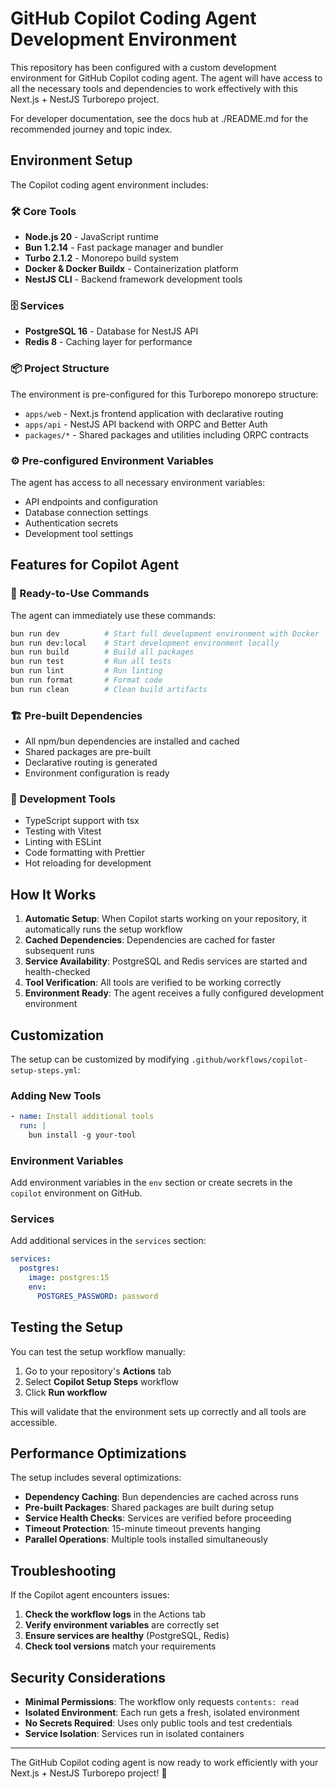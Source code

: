 # GitHub Copilot Coding Agent Development Environment

This repository has been configured with a custom development environment for GitHub Copilot coding agent. The agent will have access to all the necessary tools and dependencies to work effectively with this Next.js + NestJS Turborepo project.

For developer documentation, see the docs hub at ./README.md for the recommended journey and topic index.

## Environment Setup

The Copilot coding agent environment includes:

### 🛠️ Core Tools
- **Node.js 20** - JavaScript runtime
- **Bun 1.2.14** - Fast package manager and bundler
- **Turbo 2.1.2** - Monorepo build system
- **Docker & Docker Buildx** - Containerization platform
- **NestJS CLI** - Backend framework development tools

### 🗄️ Services
- **PostgreSQL 16** - Database for NestJS API
- **Redis 8** - Caching layer for performance

### 📦 Project Structure
The environment is pre-configured for this Turborepo monorepo structure:
- `apps/web` - Next.js frontend application with declarative routing
- `apps/api` - NestJS API backend with ORPC and Better Auth
- `packages/*` - Shared packages and utilities including ORPC contracts

### ⚙️ Pre-configured Environment Variables
The agent has access to all necessary environment variables:
- API endpoints and configuration
- Database connection settings
- Authentication secrets
- Development tool settings

## Features for Copilot Agent

### 🚀 Ready-to-Use Commands
The agent can immediately use these commands:
```bash
bun run dev          # Start full development environment with Docker
bun run dev:local    # Start development environment locally
bun run build        # Build all packages
bun run test         # Run all tests
bun run lint         # Run linting
bun run format       # Format code
bun run clean        # Clean build artifacts
```

### 🏗️ Pre-built Dependencies
- All npm/bun dependencies are installed and cached
- Shared packages are pre-built
- Declarative routing is generated
- Environment configuration is ready

### 🔧 Development Tools
- TypeScript support with tsx
- Testing with Vitest
- Linting with ESLint
- Code formatting with Prettier
- Hot reloading for development

## How It Works

1. **Automatic Setup**: When Copilot starts working on your repository, it automatically runs the setup workflow
2. **Cached Dependencies**: Dependencies are cached for faster subsequent runs
3. **Service Availability**: PostgreSQL and Redis services are started and health-checked
4. **Tool Verification**: All tools are verified to be working correctly
5. **Environment Ready**: The agent receives a fully configured development environment

## Customization

The setup can be customized by modifying `.github/workflows/copilot-setup-steps.yml`:

### Adding New Tools
```yaml
- name: Install additional tools
  run: |
    bun install -g your-tool
```

### Environment Variables
Add environment variables in the `env` section or create secrets in the `copilot` environment on GitHub.

### Services
Add additional services in the `services` section:
```yaml
services:
  postgres:
    image: postgres:15
    env:
      POSTGRES_PASSWORD: password
```

## Testing the Setup

You can test the setup workflow manually:
1. Go to your repository's **Actions** tab
2. Select **Copilot Setup Steps** workflow
3. Click **Run workflow**

This will validate that the environment sets up correctly and all tools are accessible.

## Performance Optimizations

The setup includes several optimizations:
- **Dependency Caching**: Bun dependencies are cached across runs
- **Pre-built Packages**: Shared packages are built during setup
- **Service Health Checks**: Services are verified before proceeding
- **Timeout Protection**: 15-minute timeout prevents hanging
- **Parallel Operations**: Multiple tools installed simultaneously

## Troubleshooting

If the Copilot agent encounters issues:

1. **Check the workflow logs** in the Actions tab
2. **Verify environment variables** are correctly set
3. **Ensure services are healthy** (PostgreSQL, Redis)
4. **Check tool versions** match your requirements

## Security Considerations

- **Minimal Permissions**: The workflow only requests `contents: read`
- **Isolated Environment**: Each run gets a fresh, isolated environment
- **No Secrets Required**: Uses only public tools and test credentials
- **Service Isolation**: Services run in isolated containers

---

The GitHub Copilot coding agent is now ready to work efficiently with your Next.js + NestJS Turborepo project! 🚀
